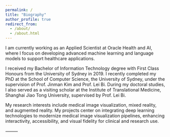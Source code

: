 ```yaml
---
permalink: /
title: "Biography"
author_profile: true
redirect_from: 
  - /about/
  - /about.html
---
```


I am currently working as an Applied Scientist at Oracle Health and AI, where I focus on developing advanced machine learning and language models to support healthcare applications.

I received my Bachelor of Information Technology degree with First Class Honours from the University of Sydney in 2019. I recently completed my PhD at the School of Computer Science, the University of Sydney, under the supervision of Prof. Jinman Kim and Prof. Lei Bi. During my doctoral studies, I also served as a visiting scholar at the Institute of Translational Medicine, Shanghai Jiao Tong University, supervised by Prof. Lei Bi.

My research interests include medical image visualization, mixed reality, and augmented reality. My projects center on integrating deep learning technologies to modernize medical image visualization pipelines, enhancing interactivity, accessibility, and visual fidelity for clinical and research use.

⸻

